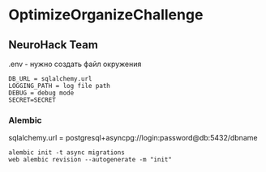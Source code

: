 # OptimizeOrganizeChallenge

## NeuroHack Team

.env - нужно создать файл окружения

```
DB_URL = sqlalchemy.url
LOGGING_PATH = log file path
DEBUG = debug mode
SECRET=SECRET
```

### Alembic

sqlalchemy.url = postgresql+asyncpg://login:password@db:5432/dbname

```shell
alembic init -t async migrations
web alembic revision --autogenerate -m "init"
```
